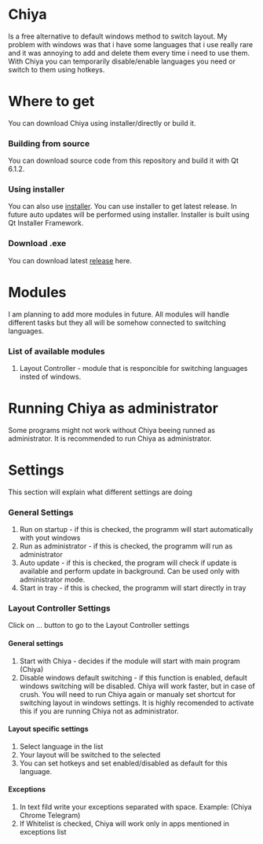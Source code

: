 # Chiya
Is a free alternative to default windows method to switch layout. My problem with windows was that i have some languages that i use really rare and it was annoying to add and delete them every time i need to use them. With Chiya you can temporarily disable/enable languages you need or switch to them using hotkeys.

# Where to get
You can download Chiya using installer/directly or build it. 

### Building from source
You can download source code from this repository and build it with Qt 6.1.2.

### Using installer
You can also use [installer](https://github.com/QYQYMBA/ChiyaProject/releases). You can use installer to get latest release. In future auto updates will be performed using installer.
Installer is built using Qt Installer Framework.

### Download .exe
You can download latest [release](https://github.com/QYQYMBA/ChiyaProject/releases) here.

# Modules
I am planning to add more modules in future. All modules will handle different tasks but they all will be somehow connected to switching languages.

### List of available modules
1) Layout Controller - module that is responcible for switching languages insted of windows.

# Running Chiya as administrator
Some programs might not work without Chiya beeing runned as administrator. It is recommended to run Chiya as administrator. 

# Settings
This section will explain what different settings are doing
### General Settings
1) Run on startup - if this is checked, the programm will start automatically with yout windows 
2) Run as administrator - if this is checked, the programm will run as administrator
3) Auto update - if this is checked, the program will check if update is available and perform update in background. Can be used only with administrator mode.
4) Start in tray - if this is checked, the programm will start directly in tray

### Layout Controller Settings
Click on ... button to go to the Layout Controller settings
#### General settings
1) Start with Chiya - decides if the module will start with main program (Chiya)
2) Disable windows default switching - if this function is enabled, default windows switching will be disabled. Chiya will work faster, but in case of crush. You will need to run Chiya again or manualy set shortcut for switching layout in windows settings. It is highly recomended to activate this if you are running Chiya not as administrator.
#### Layout specific settings
1) Select language in the list
2) Your layout will be switched to the selected
3) You can set hotkeys and set enabled/disabled as default for this language.
#### Exceptions
1) In text fild write your exceptions separated with space. Example: (Chiya Chrome Telegram)
2) If Whitelist is checked, Chiya will work only in apps mentioned in exceptions list


